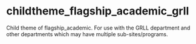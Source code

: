 childtheme_flagship_academic_grll
=================================

Child theme of flagship_academic. For use with the GRLL department and other departments which may have multiple sub-sites/programs.
